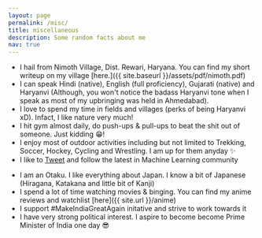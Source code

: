 ```yaml
---
layout: page
permalink: /misc/
title: miscellaneous
description: Some random facts about me
nav: true
---
```



* I hail from Nimoth Village, Dist. Rewari, Haryana. You can find my short writeup on my village [here.]({{ site.baseurl }}/assets/pdf/nimoth.pdf)
* I can speak Hindi (native), English (full proficiency), Gujarati (native) and Haryanvi (Although, you won't notice the badass Haryanvi tone when I speak as most of my upbringing was held in Ahmedabad).
* I love to spend my time in fields and villages (perks of being Haryanvi xD). Infact, I like nature very much!
* I hit gym almost daily, do push-ups & pull-ups to beat the shit out of someone. Just kidding :grin:!
* I enjoy most of outdoor activities including but not limited to Trekking, Soccer, Hockey, Cycling and 
Wrestling. I am up for them anyday :sparkles:
* I like to [Tweet](https://twitter.com/anshulyadav1911) and follow the latest in Machine Learning community
<!-- * [Here](https://anshul3899.github.io/mlrg-iitd/){:target="_blank"} is the Machine Learning Reading Group, I founded along with my friend [Anchit Tandon](http://anchittandon.github.io/){:target="_blank"} in IIT Delhi -->
* I am an Otaku. I like everything about Japan. I know a bit of Japanese (Hiragana, Katakana and little bit of Kanji)
* I spend a lot of time watching movies & binging. You can find my anime reviews and watchlist [here]({{ site.url }}/anime)
* I support #MakeIndiaGreatAgain initative and strive to work towards it
* I have very strong political interest. I aspire to become become Prime Minister of India one day :sunglasses:
